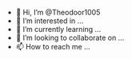 - 👋 Hi, I’m @Theodoor1005
- 👀 I’m interested in ...
- 🌱 I’m currently learning ...
- 💞️ I’m looking to collaborate on ...
- 📫 How to reach me ...

<!---
Theodoor1005/Theodoor1005 is a ✨ special ✨ repository because its `README.md` (this file) appears on your GitHub profile.
You can click the Preview link to take a look at your changes.
--->
